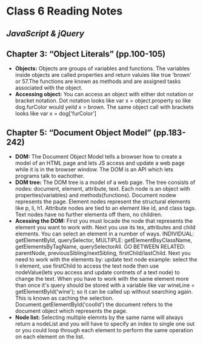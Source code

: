 # Class 6 Reading Notes
## <i>JavaScript & jQuery</i>
## Chapter 3: “Object Literals” (pp.100-105)
- **Objects:** Objects are groups of variables and functions. The variables inside objects are called properties and return valuies like true 'brown' or 57.The functions are known as methods and are assigned tasks associated with the object. 
- **Accessing object:** You can access an object with either dot notation or bracket notation. Dot notation looks like var x = object.property so like dog.furColor would yeild x = brown. The same object call with brackets looks like var x = dog['furColor']


## Chapter 5: “Document Object Model” (pp.183-242)
- **DOM:** The Document Object Model tells a browser how to create a model of an HTML page and lets JS access and update a web page while it is in the browser window. The DOM is an API which lets programs talk to eachother.
- **DOM tree:** The DOM tree is a model of a web page. The tree consists of nodes: document, element, attribute, text. Each node is an object with properties(variables) and methods(functions). Document nodew represents the page. Element nodes represent the structural elements like p, li, h1. Attribute nodes are tied to an element like id, and class tags. Text nodes have no further elements off them, no children.
- **Acessing the DOM:** First you must locade the node that represents the element you want to work with. Next you use its tex, attributes and child elements. You can select an element in a number of ways. INDIVIDUAL: getElementById, querySelector, MULTIPLE: getElementBsyClassName, getElementsByTagName, querySelectorAll. GO BETWEEN RELATED: parentNode, previousSibling/nextSibling, firstChild/lastChild. Next you need to work with the elements by: update text node example: select the li element, use firstChild to access the text node then use nodeValue(lets you access and update contnets of a text node) to change the text. When you have to work with the same element more than once it's query should be stored with a variable like var wineLine = getElementById('wine'); so it can be called up without searching again. This is known as caching the selection. Document.getElementById('coolId') the document refers to the document object which represents the page.
- **Node list:** Selecting multiple elemnts by the same name will always return a nodeList and you will have to specify an index to single one out or you could loop through each element to perform the same operation on each element on the list.

